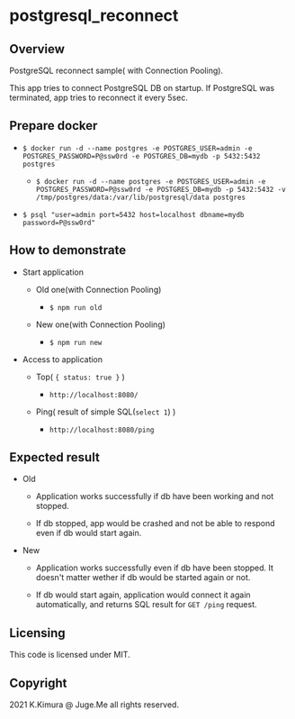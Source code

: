 # postgresql_reconnect

## Overview

PostgreSQL reconnect sample( with Connection Pooling).

This app tries to connect PostgreSQL DB on startup. If PostgreSQL was terminated, app tries to reconnect it every 5sec.


## Prepare docker

- `$ docker run -d --name postgres -e POSTGRES_USER=admin -e POSTGRES_PASSWORD=P@ssw0rd -e POSTGRES_DB=mydb -p 5432:5432 postgres`

  - `$ docker run -d --name postgres -e POSTGRES_USER=admin -e POSTGRES_PASSWORD=P@ssw0rd -e POSTGRES_DB=mydb -p 5432:5432 -v /tmp/postgres/data:/var/lib/postgresql/data postgres`

- `$ psql "user=admin port=5432 host=localhost dbname=mydb password=P@ssw0rd"`


## How to demonstrate

- Start application

  - Old one(with Connection Pooling)

    - `$ npm run old`

  - New one(with Connection Pooling)

    - `$ npm run new`

- Access to application

  - Top( `{ status: true }` )

    - `http://localhost:8080/`

  - Ping( result of simple SQL(`select 1`) )

    - `http://localhost:8080/ping`


## Expected result

- Old

  - Application works successfully if db have been working and not stopped.

  - If db stopped, app would be crashed and not be able to respond even if db would start again.

- New

  - Application works successfully even if db have been stopped. It doesn't matter wether if db would be started again or not.

  - If db would start again, application would connect it again automatically, and returns SQL result for `GET /ping` request.


## Licensing

This code is licensed under MIT.


## Copyright

2021 K.Kimura @ Juge.Me all rights reserved.

